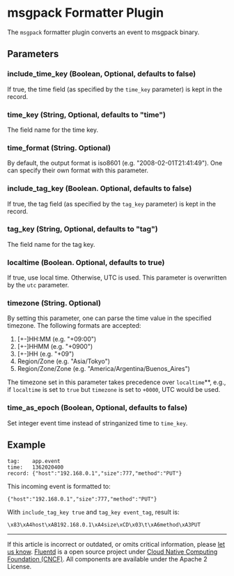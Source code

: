 # msgpack Formatter Plugin

The `msgpack` formatter plugin converts an event to msgpack binary.


## Parameters

### include\_time\_key (Boolean, Optional, defaults to false)

If true, the time field (as specified by the `time_key` parameter) is
kept in the record.

### time\_key (String, Optional, defaults to "time")

The field name for the time key.

### time\_format (String. Optional)

By default, the output format is iso8601 (e.g. "2008-02-01T21:41:49").
One can specify their own format with this parameter.

### include\_tag\_key (Boolean. Optional, defaults to false)

If true, the tag field (as specified by the `tag_key` parameter) is kept
in the record.

### tag\_key (String, Optional, defaults to "tag")

The field name for the tag key.

### localtime (Boolean. Optional, defaults to true)

If true, use local time. Otherwise, UTC is used. This parameter is
overwritten by the `utc` parameter.

### timezone (String. Optional)

By setting this parameter, one can parse the time value in the specified
timezone. The following formats are accepted:

1.  \[+-\]HH:MM (e.g. "+09:00")
2.  \[+-\]HHMM (e.g. "+0900")
3.  \[+-\]HH (e.g. "+09")
4.  Region/Zone (e.g. "Asia/Tokyo")
5.  Region/Zone/Zone (e.g. "America/Argentina/Buenos\_Aires")

The timezone set in this parameter takes precedence over
`localtime`\*\*, e.g., if `localtime` is set to `true` but `timezone` is
set to `+0000`, UTC would be used.

### time\_as\_epoch (Boolean, Optional, defaults to false)

Set integer event time instead of stringanized time to `time_key`.

## Example

``` {.CodeRay}
tag:    app.event
time:   1362020400
record: {"host":"192.168.0.1","size":777,"method":"PUT"}
```

This incoming event is formatted to:

``` {.CodeRay}
{"host":"192.168.0.1","size":777,"method":"PUT"}
```

With `include_tag_key true` and `tag_key event_tag`, result is:

``` {.CodeRay}
\x83\xA4host\xAB192.168.0.1\xA4size\xCD\x03\t\xA6method\xA3PUT
```


------------------------------------------------------------------------

If this article is incorrect or outdated, or omits critical information, please [let us know](https://github.com/fluent/fluentd-docs/issues?state=open).
[Fluentd](http://www.fluentd.org/) is a open source project under [Cloud Native Computing Foundation (CNCF)](https://cncf.io/). All components are available under the Apache 2 License.
